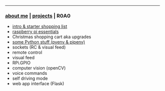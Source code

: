 * * *
### [about me](https://abradaric.me/)   |   [projects](./projects.html) | R0A0
<!--* * *-->
*  [intro & starter shopping list](./r0a0_intro.html)
*  [raspberry pi essentials](./r0a0_rpi_essentials.html)
*  Christmas shopping cart aka upgrades
*  [some Python stuff (pyenv & pipenv)](./r0a0_python.html)
*  sockets (RC & visual feed)
  * remote control
  * visual feed
*  RPi.GPIO
*  computer vision (openCV)
*  voice commands
*  self driving mode
*  web app interface (Flask)
